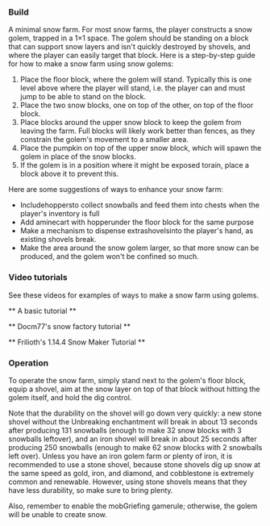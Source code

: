 ### Build
A minimal snow farm.
For most snow farms, the player constructs a snow golem, trapped in a 1×1 space. The golem should be standing on a block that can support snow layers and isn't quickly destroyed by shovels, and where the player can easily target that block. Here is a step-by-step guide for how to make a snow farm using snow golems:

1. Place the floor block, where the golem will stand. Typically this is one level above where the player will stand, i.e. the player can and must jump to be able to stand on the block.
2. Place the two snow blocks, one on top of the other, on top of the floor block.
3. Place blocks around the upper snow block to keep the golem from leaving the farm. Full blocks will likely work better than fences, as they constrain the golem's movement to a smaller area.
4. Place the pumpkin on top of the upper snow block, which will spawn the golem in place of the snow blocks.
5. If the golem is in a position where it might be exposed torain, place a block above it to prevent this.

Here are some suggestions of ways to enhance your snow farm: 

- Includehoppersto collect snowballs and feed them into chests when the player's inventory is full
- Add aminecart with hopperunder the floor block for the same purpose
- Make a mechanism to dispense extrashovelsinto the player's hand, as existing shovels break.
- Make the area around the snow golem larger, so that more snow can be produced, and the golem won't be confined so much.

### Video tutorials
See these videos for examples of ways to make a snow farm using golems.

** A basic tutorial **





** Docm77's snow factory tutorial **





** Frilioth's 1.14.4 Snow Maker Tutorial **



### Operation
To operate the snow farm, simply stand next to the golem's floor block, equip a shovel, aim at the snow layer on top of that block without hitting the golem itself, and hold the dig control.

Note that the durability on the shovel will go down very quickly: a new stone shovel without the Unbreaking enchantment will break in about 13 seconds after producing 131 snowballs (enough to make 32 snow blocks with 3 snowballs leftover), and an iron shovel will break in about 25 seconds after producing 250 snowballs (enough to make 62 snow blocks with 2 snowballs left over). Unless you have an iron golem farm or plenty of iron, it is recommended to use a stone shovel, because stone shovels dig up snow at the same speed as gold, iron, and diamond, and cobblestone is extremely common and renewable. However, using stone shovels means that they have less durability, so make sure to bring plenty.

Also, remember to enable the mobGriefing gamerule; otherwise, the golem will be unable to create snow.


